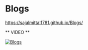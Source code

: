 # Blogs

https://sajalmittal1781.github.io/Blogs/

** VIDEO **

[![Blogs](https://img.youtube.com/vi/oe3hOEIzaIw/0.jpg)](https://www.youtube.com/watch?v=oe3hOEIzaIw)

